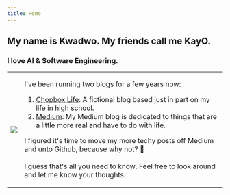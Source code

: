 ```yaml
---
title: Home
---
```


## My name is Kwadwo. My friends call me KayO.  
### I love AI & Software Engineering.  

<table>
<tr>
<td>

<img src="https://avatars.githubusercontent.com/u/18174012?v=4" />

</td>
<td>

I've been running two blogs for a few years now:
<ol>
    <li><a href="https://chopboxlife.com/">Chopbox Life</a>: A fictional blog based just in part on my life in high school.</li>
    <li><a href="https://medium.com/@kayogh">Medium</a>: My Medium blog is dedicated to things that are a little more real and have to do with life.</li>
</ol>

I figured it's time to move my more techy posts off Medium and unto Github, because why not? 🤷
<br/>
<br/>
I guess that's all you need to know. Feel free to look around and let me know your thoughts.

</td>
</tr>
</table>
